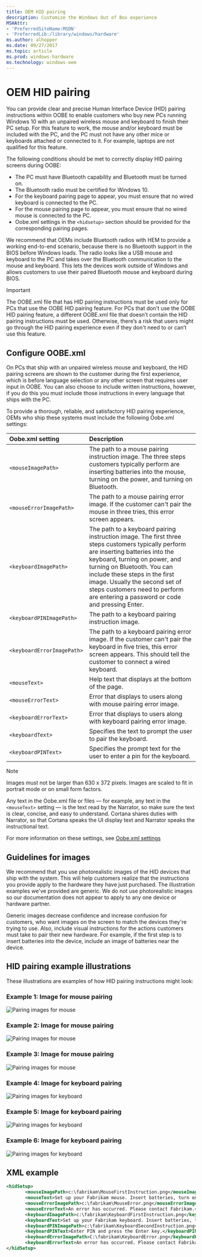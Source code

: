 ```yaml
---
title: OEM HID pairing
description: Customize the Windows Out of Box experience
MSHAttr:
- 'PreferredSiteName:MSDN'
- 'PreferredLib:/library/windows/hardware'
ms.author: alhopper
ms.date: 09/27/2017
ms.topic: article
ms.prod: windows-hardware
ms.technology: windows-oem
---
```


# OEM HID pairing

You can provide clear and precise Human Interface Device (HID) pairing instructions within OOBE to enable customers who buy new PCs running Windows 10 with an unpaired wireless mouse and keyboard to finish their PC setup. For this feature to work, the mouse and/or keyboard must be included with the PC, and the PC must not have any other mice or keyboards attached or connected to it. For example, laptops are not qualified for this feature.

The following conditions should be met to correctly display HID pairing screens during OOBE:

* The PC must have Bluetooth capability and Bluetooth must be turned on.
* The Bluetooth radio must be certified for Windows 10.
* For the keyboard pairing page to appear, you must ensure that no wired keyboard is connected to the PC.
* For the mouse pairing page to appear, you must ensure that no wired mouse is connected to the PC.
* Oobe.xml settings in the `<hidsetup>` section should be provided for the corresponding pairing pages.

We recommend that OEMs include Bluetooth radios with HEM to provide a working end-to-end scenario, because there is no Bluetooth support in the BIOS before Windows loads. The radio looks like a USB mouse and keyboard to the PC and takes over the Bluetooth communication to the mouse and keyboard. This lets the devices work outside of Windows and allows customers to use their paired Bluetooth mouse and keyboard during BIOS.

> [!Important]
> The OOBE.xml file that has HID pairing instructions must be used only for PCs that use the OOBE HID pairing feature. For PCs that don't use the OOBE HID pairing feature, a different OOBE.xml file that doesn’t contain the HID pairing instructions must be used. Otherwise, there’s a risk that users might go through the HID pairing experience even if they don't need to or can’t use this feature.

## Configure OOBE.xml

On PCs that ship with an unpaired wireless mouse and keyboard, the HID pairing screens are shown to the customer during the first experience, which is before language selection or any other screen that requires user input in OOBE. You can also choose to include written instructions, however, if you do this you must include those instructions in every language that ships with the PC.

To provide a thorough, reliable, and satisfactory HID pairing experience, OEMs who ship these systems must include the following Oobe.xml settings:

| Oobe.xml setting        | Description                                                       |
|:------------------------|:------------------------------------------------------------------|
| `<mouseImagePath>`         | The path to a mouse pairing instruction image. The three steps customers typically perform are inserting batteries into the mouse, turning on the power, and turning on Bluetooth.                    |
| `<mouseErrorImagePath>`    | The path to a mouse pairing error image. If the customer can't pair the mouse in three tries, this error screen appears.                                                                                  |
| `<keyboardImagePath>`      | The path to a keyboard pairing instruction image. The first three steps customers typically perform are inserting batteries into the keyboard, turning on power, and turning on Bluetooth. You can include these steps in the first image. Usually the second set of steps customers need to perform are entering a password or code and pressing Enter. |
| `<keyboardPINImagePath>`   | The path to a keyboard pairing instruction image.                       |
| `<keyboardErrorImagePath>` | The path to a keyboard pairing error image. If the customer can't pair the keyboard in five tries, this error screen appears. This should tell the customer to connect a wired keyboard.                  |
| `<mouseText>`              | Help text that displays at the bottom of the page.                      |
| `<mouseErrorText>`         | Error that displays to users along with mouse pairing error image.      |
| `<keyboardErrorText>`      | Error that displays to users along with keyboard pairing error image.   |
| `<keyboardText>`           | Specifies the text to prompt the user to pair the keyboard.             |
| `<keyboardPINText>`        | Specifies the prompt text for the user to enter a pin for the keyboard. |

> [!Note]
> Images must not be larger than 630 x 372 pixels. Images are scaled to fit in portrait mode or on small form factors.

Any text in the Oobe.xml file or files — for example, any text in the `<mouseText>` setting — is the text read by the Narrator, so make sure the text is clear, concise, and easy to understand. Cortana shares duties with Narrator, so that Cortana speaks the UI display text and Narrator speaks the instructional text.

For more information on these settings, see [Oobe.xml settings](https://docs.microsoft.com/en-us/windows-hardware/manufacture/desktop/oobexml-settings)

## Guidelines for images

We recommend that you use photorealistic images of the HID devices that ship with the system. This will help customers realize that the instructions you provide apply to the hardware they have just purchased. The illustration examples we've provided are generic. We do not use photorealistic images so our documentation does not appear to apply to any one device or hardware partner.

Generic images decrease confidence and increase confusion for customers, who want images on the screen to match the devices they're trying to use. Also, include visual instructions for the actions customers must take to pair their new hardware. For example, if the first step is to insert batteries into the device, include an image of batteries near the device.

## HID pairing example illustrations

These illustrations are examples of how HID pairing instructions might look:

### Example 1: Image for mouse pairing

![Pairing images for mouse](/images/hid-pairing-mouse1)

### Example 2: Image for mouse pairing

![Pairing images for mouse](/images/hid-pairing-mouse2)

### Example 3: Image for mouse pairing

![Pairing images for mouse](/images/hid-pairing-mouse3)

### Example 4: Image for keyboard pairing

![Pairing images for keyboard](/images/hid-pairing-keyboard1)

### Example 5: Image for keyboard pairing

![Pairing images for keyboard](/images/hid-pairing-keyboard2)

### Example 6: Image for keyboard pairing

![Pairing images for keyboard](/images/hid-pairing-keyboard3)

## XML example

```xml
<hidSetup>
       <mouseImagePath>c:\fabrikam\MouseFirstInstruction.png</mouseImagePath>
       <mouseText>Set up your Fabrikam mouse. Insert batteries, turn on, and press the Bluetooth button.</mouseText>
       <mouseErrorImagePath>c:\fabrikam\MouseError.png</mouseErrorImagePath>
       <mouseErrorText>An error has occurred. Please contact Fabrikam.</mouseErrorText>
       <keyboardImagePath>c:\fabrikam\KeyboardFirstInstruction.png</keyboardImagePath>
       <keyboardText>Set up your Fabrikam keyboard. Insert batteries, turn on, and press the Bluetooth button.</keyboardText>
       <keyboardPINImagePath>c:\fabrikam\KeyboardSecondInstruction.png</keyboardPINImagePath>
       <keyboardPINText>Enter PIN and press the Enter key.</keyboardPINText>
       <keyboardErrorImagePath>C:\fabrikam\KeyboardError.png</keyboardErrorImagePath>
       <keyboardErrorText>An error has occurred. Please contact Fabrikam.</keyboardErrorText>
</hidSetup>
```